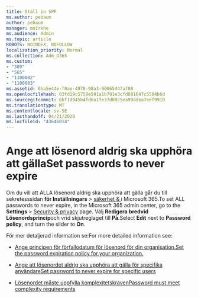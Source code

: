 ```yaml
---
title: Ställ in SPF
ms.author: pebaum
author: pebaum
manager: mnirkhe
ms.audience: Admin
ms.topic: article
ROBOTS: NOINDEX, NOFOLLOW
localization_priority: Normal
ms.collection: Adm_O365
ms.custom:
- "309"
- "565"
- "1100002"
- "1100003"
ms.assetid: 0ba5e44e-f0ae-4978-98a3-90065447af08
ms.openlocfilehash: 03fd19c5758e591a1b791e3cfd081647c5584b6d
ms.sourcegitcommit: 6bf1d945b4fd6a1fe37d00c5ea99adea7eef9910
ms.translationtype: MT
ms.contentlocale: sv-SE
ms.lasthandoff: 04/21/2020
ms.locfileid: "43646014"
---
```

# <a name="set-passwords-to-never-expire"></a><span data-ttu-id="696e3-102">Ange att lösenord aldrig ska upphöra att gälla</span><span class="sxs-lookup"><span data-stu-id="696e3-102">Set passwords to never expire</span></span>

<span data-ttu-id="696e3-103">Om du vill att ALLA lösenord aldrig ska upphöra att gälla går du till sekretesssidan **för Inställningars** > [säkerhet &amp; ](https://portal.office.com/adminportal/home#/settings/security) i Microsoft 365.</span><span class="sxs-lookup"><span data-stu-id="696e3-103">To set ALL passwords to never expire, in the Microsoft 365 admin center, go to the **Settings** > [Security &amp; privacy](https://portal.office.com/adminportal/home#/settings/security) page.</span></span> <span data-ttu-id="696e3-104">Välj **Redigera** **bredvid Lösenordsprincip**och vrid skjutreglaget till **På**.</span><span class="sxs-lookup"><span data-stu-id="696e3-104">Select **Edit** next to **Password policy**, and turn the slider to **On**.</span></span>
  
<span data-ttu-id="696e3-105">För mer detaljerad information se:</span><span class="sxs-lookup"><span data-stu-id="696e3-105">For more detailed information see:</span></span> 

- [<span data-ttu-id="696e3-106">Ange principen för förfallodatum för lösenord för din organisation.</span><span class="sxs-lookup"><span data-stu-id="696e3-106">Set the password expiration policy for your organization.</span></span>](https://docs.microsoft.com/office365/admin/manage/set-password-expiration-policy)
  
- [<span data-ttu-id="696e3-107">Ange att lösenordet aldrig ska upphöra att gälla för specifika användare</span><span class="sxs-lookup"><span data-stu-id="696e3-107">Set password to never expire for specific users</span></span>](https://docs.microsoft.com/office365/admin/add-users/set-password-to-never-expire)

- [<span data-ttu-id="696e3-108">Lösenordet måste uppfylla komplexitetskraven</span><span class="sxs-lookup"><span data-stu-id="696e3-108">Password must meet complexity requirements</span></span>](https://docs.microsoft.com/windows/security/threat-protection/security-policy-settings/password-must-meet-complexity-requirements)
  